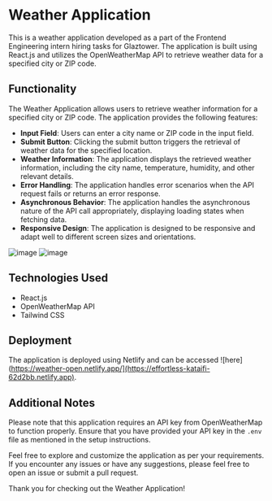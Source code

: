 # Weather Application

This is a weather application developed as a part of the Frontend Engineering intern hiring tasks for Glaztower. The application is built using React.js and utilizes the OpenWeatherMap API to retrieve weather data for a specified city or ZIP code.

## Functionality

The Weather Application allows users to retrieve weather information for a specified city or ZIP code. The application provides the following features:

- **Input Field**: Users can enter a city name or ZIP code in the input field.
- **Submit Button**: Clicking the submit button triggers the retrieval of weather data for the specified location.
- **Weather Information**: The application displays the retrieved weather information, including the city name, temperature, humidity, and other relevant details.
- **Error Handling**: The application handles error scenarios when the API request fails or returns an error response.
- **Asynchronous Behavior**: The application handles the asynchronous nature of the API call appropriately, displaying loading states when fetching data.
- **Responsive Design**: The application is designed to be responsive and adapt well to different screen sizes and orientations.

![image](https://github.com/aadityazz/Weather-Glaztower/assets/67819043/cada39a7-52d0-4913-9fea-38f4eb0f2a5c)
![image](https://github.com/aadityazz/Weather-Glaztower/assets/67819043/ff6b5371-0877-412f-ad86-a2a7eeab1fe8)


## Technologies Used

- React.js
- OpenWeatherMap API
- Tailwind CSS

## Deployment

The application is deployed using Netlify and can be accessed ![here](https://weather-open.netlify.app/](https://effortless-kataifi-62d2bb.netlify.app).

## Additional Notes

Please note that this application requires an API key from OpenWeatherMap to function properly. Ensure that you have provided your API key in the `.env` file as mentioned in the setup instructions.

Feel free to explore and customize the application as per your requirements. If you encounter any issues or have any suggestions, please feel free to open an issue or submit a pull request.

Thank you for checking out the Weather Application!

